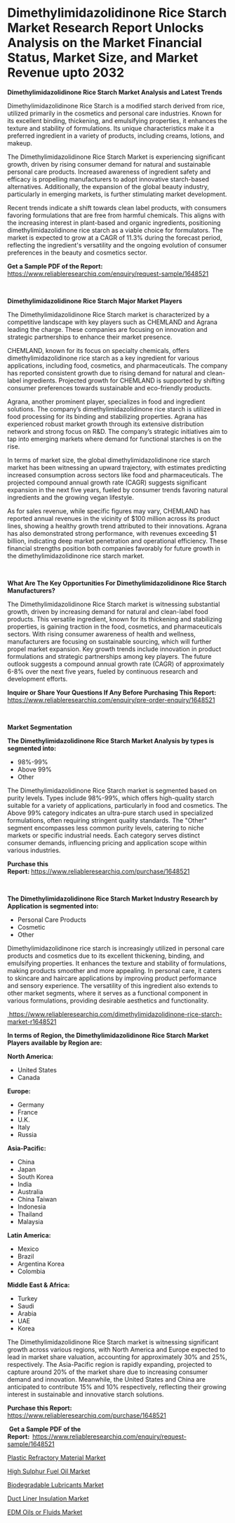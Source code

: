 <p><h1>Dimethylimidazolidinone Rice Starch Market Research Report Unlocks Analysis on the Market Financial Status, Market Size, and Market Revenue upto 2032</h1></p><p><strong>Dimethylimidazolidinone Rice Starch Market Analysis and Latest Trends</strong></p>
<p><p>Dimethylimidazolidinone Rice Starch is a modified starch derived from rice, utilized primarily in the cosmetics and personal care industries. Known for its excellent binding, thickening, and emulsifying properties, it enhances the texture and stability of formulations. Its unique characteristics make it a preferred ingredient in a variety of products, including creams, lotions, and makeup.</p><p>The Dimethylimidazolidinone Rice Starch Market is experiencing significant growth, driven by rising consumer demand for natural and sustainable personal care products. Increased awareness of ingredient safety and efficacy is propelling manufacturers to adopt innovative starch-based alternatives. Additionally, the expansion of the global beauty industry, particularly in emerging markets, is further stimulating market development.</p><p>Recent trends indicate a shift towards clean label products, with consumers favoring formulations that are free from harmful chemicals. This aligns with the increasing interest in plant-based and organic ingredients, positioning dimethylimidazolidinone rice starch as a viable choice for formulators. The market is expected to grow at a CAGR of 11.3% during the forecast period, reflecting the ingredient's versatility and the ongoing evolution of consumer preferences in the beauty and cosmetics sector.</p></p>
<p><strong>Get a Sample PDF of the Report:&nbsp;</strong> <a href="https://www.reliableresearchiq.com/enquiry/request-sample/1648521?utm_campaign=1877&utm_medium=2&utm_source=Github&utm_content=ia&utm_term=30012025&utm_id=dimethylimidazolidinone-rice-starch">https://www.reliableresearchiq.com/enquiry/request-sample/1648521</a></p>
<p>&nbsp;</p>
<p><strong>Dimethylimidazolidinone Rice Starch Major Market Players</strong></p>
<p><p>The Dimethylimidazolidinone Rice Starch market is characterized by a competitive landscape with key players such as CHEMLAND and Agrana leading the charge. These companies are focusing on innovation and strategic partnerships to enhance their market presence.</p><p>CHEMLAND, known for its focus on specialty chemicals, offers dimethylimidazolidinone rice starch as a key ingredient for various applications, including food, cosmetics, and pharmaceuticals. The company has reported consistent growth due to rising demand for natural and clean-label ingredients. Projected growth for CHEMLAND is supported by shifting consumer preferences towards sustainable and eco-friendly products.</p><p>Agrana, another prominent player, specializes in food and ingredient solutions. The company’s dimethylimidazolidinone rice starch is utilized in food processing for its binding and stabilizing properties. Agrana has experienced robust market growth through its extensive distribution network and strong focus on R&D. The company’s strategic initiatives aim to tap into emerging markets where demand for functional starches is on the rise.</p><p>In terms of market size, the global dimethylimidazolidinone rice starch market has been witnessing an upward trajectory, with estimates predicting increased consumption across sectors like food and pharmaceuticals. The projected compound annual growth rate (CAGR) suggests significant expansion in the next five years, fueled by consumer trends favoring natural ingredients and the growing vegan lifestyle.</p><p>As for sales revenue, while specific figures may vary, CHEMLAND has reported annual revenues in the vicinity of $100 million across its product lines, showing a healthy growth trend attributed to their innovations. Agrana has also demonstrated strong performance, with revenues exceeding $1 billion, indicating deep market penetration and operational efficiency. These financial strengths position both companies favorably for future growth in the dimethylimidazolidinone rice starch market.</p></p>
<p>&nbsp;</p>
<p><strong>What Are The Key Opportunities For Dimethylimidazolidinone Rice Starch Manufacturers?</strong></p>
<p><p>The Dimethylimidazolidinone Rice Starch market is witnessing substantial growth, driven by increasing demand for natural and clean-label food products. This versatile ingredient, known for its thickening and stabilizing properties, is gaining traction in the food, cosmetics, and pharmaceuticals sectors. With rising consumer awareness of health and wellness, manufacturers are focusing on sustainable sourcing, which will further propel market expansion. Key growth trends include innovation in product formulations and strategic partnerships among key players. The future outlook suggests a compound annual growth rate (CAGR) of approximately 6-8% over the next five years, fueled by continuous research and development efforts.</p></p>
<p><strong>Inquire or Share Your Questions If Any Before Purchasing This Report:</strong> <a href="https://www.reliableresearchiq.com/enquiry/pre-order-enquiry/1648521?utm_campaign=1877&utm_medium=2&utm_source=Github&utm_content=ia&utm_term=30012025&utm_id=dimethylimidazolidinone-rice-starch">https://www.reliableresearchiq.com/enquiry/pre-order-enquiry/1648521</a></p>
<p>&nbsp;</p>
<p><strong>Market Segmentation</strong></p>
<p><strong>The Dimethylimidazolidinone Rice Starch Market Analysis by types is segmented into:</strong></p>
<p><ul><li>98%-99%</li><li>Above 99%</li><li>Other</li></ul></p>
<p><p>The Dimethylimidazolidinone Rice Starch market is segmented based on purity levels. Types include 98%-99%, which offers high-quality starch suitable for a variety of applications, particularly in food and cosmetics. The Above 99% category indicates an ultra-pure starch used in specialized formulations, often requiring stringent quality standards. The "Other" segment encompasses less common purity levels, catering to niche markets or specific industrial needs. Each category serves distinct consumer demands, influencing pricing and application scope within various industries.</p></p>
<p><strong>Purchase this Report:&nbsp;</strong><a href="https://www.reliableresearchiq.com/purchase/1648521?utm_campaign=1877&utm_medium=2&utm_source=Github&utm_content=ia&utm_term=30012025&utm_id=dimethylimidazolidinone-rice-starch">https://www.reliableresearchiq.com/purchase/1648521</a></p>
<p>&nbsp;</p>
<p><strong>The Dimethylimidazolidinone Rice Starch Market Industry Research by Application is segmented into:</strong></p>
<p><ul><li>Personal Care Products</li><li>Cosmetic</li><li>Other</li></ul></p>
<p><p>Dimethylimidazolidinone rice starch is increasingly utilized in personal care products and cosmetics due to its excellent thickening, binding, and emulsifying properties. It enhances the texture and stability of formulations, making products smoother and more appealing. In personal care, it caters to skincare and haircare applications by improving product performance and sensory experience. The versatility of this ingredient also extends to other market segments, where it serves as a functional component in various formulations, providing desirable aesthetics and functionality.</p></p>
<p><a href="https://www.reliableresearchiq.com/dimethylimidazolidinone-rice-starch-market-r1648521?utm_campaign=1877&utm_medium=2&utm_source=Github&utm_content=ia&utm_term=30012025&utm_id=dimethylimidazolidinone-rice-starch">&nbsp;https://www.reliableresearchiq.com/dimethylimidazolidinone-rice-starch-market-r1648521</a></p>
<p><strong>In terms of Region, the Dimethylimidazolidinone Rice Starch Market Players available by Region are:</strong></p>
<p>
    <p> <strong> North America: </strong>
        <ul>
            <li>United States</li>
            <li>Canada</li>
        </ul>
        </p> 
    <p> <strong> Europe: </strong>
        <ul>
            <li>Germany</li>
            <li>France</li>
            <li>U.K.</li>
            <li>Italy</li>
            <li>Russia</li>
        </ul>
        </p> 
    <p> <strong> Asia-Pacific: </strong>
        <ul>
            <li>China</li>
            <li>Japan</li>
            <li>South Korea</li>
            <li>India</li>
            <li>Australia</li>
            <li>China Taiwan</li>
            <li>Indonesia</li>
            <li>Thailand</li>
            <li>Malaysia</li>
        </ul>
        </p> 
    <p> <strong> Latin America: </strong>
        <ul>
            <li>Mexico</li>
            <li>Brazil</li>
            <li>Argentina Korea</li>
            <li>Colombia</li>
        </ul>
        </p> 
    <p> <strong> Middle East & Africa: </strong>
        <ul>
            <li>Turkey</li>
            <li>Saudi</li>
            <li>Arabia</li>
            <li>UAE</li>
            <li>Korea</li>
        </ul>
    </p>
    </p>
<p><p>The Dimethylimidazolidinone Rice Starch market is witnessing significant growth across various regions, with North America and Europe expected to lead in market share valuation, accounting for approximately 30% and 25%, respectively. The Asia-Pacific region is rapidly expanding, projected to capture around 20% of the market share due to increasing consumer demand and innovation. Meanwhile, the United States and China are anticipated to contribute 15% and 10% respectively, reflecting their growing interest in sustainable and innovative starch solutions.</p></p>
<p><strong>Purchase this Report: </strong><a href="https://www.reliableresearchiq.com/purchase/1648521?utm_campaign=1877&utm_medium=2&utm_source=Github&utm_content=ia&utm_term=30012025&utm_id=dimethylimidazolidinone-rice-starch">https://www.reliableresearchiq.com/purchase/1648521</a></p>
<p>&nbsp;<strong>Get a Sample PDF of the Report:&nbsp;&nbsp;</strong><a href="https://www.reliableresearchiq.com/enquiry/request-sample/1648521?utm_campaign=1877&utm_medium=2&utm_source=Github&utm_content=ia&utm_term=30012025&utm_id=dimethylimidazolidinone-rice-starch">https://www.reliableresearchiq.com/enquiry/request-sample/1648521</a></p>
<p><strong></strong></p>
<p><p><a href="https://github.com/abbislposival/Market-Research-Report-List-1/blob/main/plastic-refractory-material-market.md?utm_campaign=1877&utm_medium=2&utm_source=Github&utm_content=ia&utm_term=30012025&utm_id=dimethylimidazolidinone-rice-starch">Plastic Refractory Material Market</a></p><p><a href="https://www.linkedin.com/pulse/overview-high-sulphur-fuel-oil-market-2025-2032-size-m4a8e?utm_campaign=1877&utm_medium=2&utm_source=Github&utm_content=ia&utm_term=30012025&utm_id=dimethylimidazolidinone-rice-starch">High Sulphur Fuel Oil Market</a></p><p><a href="https://www.linkedin.com/pulse/biodegradable-lubricants-market-outlook-from-2025-2032-marketsize-yjcle?utm_campaign=1877&utm_medium=2&utm_source=Github&utm_content=ia&utm_term=30012025&utm_id=dimethylimidazolidinone-rice-starch">Biodegradable Lubricants Market</a></p><p><a href="https://github.com/DixieGrimes/Market-Research-Report-List-1/blob/main/duct-liner-insulation-market.md?utm_campaign=1877&utm_medium=2&utm_source=Github&utm_content=ia&utm_term=30012025&utm_id=dimethylimidazolidinone-rice-starch">Duct Liner Insulation Market</a></p><p><a href="https://www.linkedin.com/pulse/edm-oils-fluids-market-report-historical-trends-future-projections-utb1f?utm_campaign=1877&utm_medium=2&utm_source=Github&utm_content=ia&utm_term=30012025&utm_id=dimethylimidazolidinone-rice-starch">EDM Oils or Fluids Market</a></p></p>